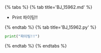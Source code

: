 {% tabs %}
{% tab title='BJ_15962.md' %}

* Print 파이팅!!

{% endtab %}
{% tab title='BJ_15962.py' %}

```py
print("파이팅!!")
```

{% endtab %}
{% endtabs %}